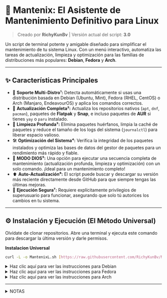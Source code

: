 # 🚀 Mantenix: El Asistente de Mantenimiento Definitivo para Linux

> Creado por **RichyKunBv** | Versión actual del script: **3.0**

Un script de terminal potente y amigable diseñado para simplificar el mantenimiento de tu sistema Linux. Con un menú interactivo, automatiza las tareas de actualización, limpieza y optimización para las familias de distribuciones más populares: **Debian**, **Fedora** y **Arch**.



---

## ✨ Características Principales

-   🐧 **Soporte Multi-Distro¹:** Detecta automáticamente si usas una distribución basada en Debian (Ubuntu, Mint), Fedora (RHEL, CentOS) o Arch (Manjaro, EndeavourOS) y aplica los comandos correctos.
-   🔄 **Actualización Completa²:** Actualiza los repositorios nativos (`apt`, `dnf`, `pacman`), paquetes de **Flatpak** y **Snap**, e incluso paquetes de **AUR** si tienes `yay` o `paru` instalado.
-   🧹 **Limpieza Profunda³:** Elimina paquetes huérfanos, limpia la caché de paquetes y reduce el tamaño de los logs del sistema (`journalctl`) para liberar espacio valioso.
-   🛠️ **Optimización del Sistema⁴:** Verifica la integridad de los paquetes instalados y optimiza las bases de datos del gestor de paquetes para un rendimiento más rápido y fiable.
-   🤖 **MODO DIOS⁵:** Una opción para ejecutar una secuencia completa de mantenimiento (actualización profunda, limpieza y optimización) con un solo comando. ¡Ideal para un mantenimiento completo!
-   ⬆️ **Auto-Actualización⁶:** El script puede buscar y descargar su versión más reciente directamente desde GitHub para que siempre tengas las últimas mejoras.
-   🔐 **Ejecución Segura⁷:** Requiere explícitamente privilegios de superusuario para funcionar, asegurando que solo tú autorices los cambios en tu sistema.
  
---

## ⚙️ Instalación y Ejecución (El Método Universal)

Olvídate de clonar repositorios. Abre una terminal y ejecuta este comando para descargar la última versión y darle permisos.

**Instalacion Universal**

```bash
curl -L -o MantenixL.sh [https://raw.githubusercontent.com/RichyKunBv/Mantenix/main/MantenixL.sh]
```


<details>
<summary>Haz clic aquí para ver las instrucciones para Debian</summary>

### 1. Obtener el script
Tienes dos maneras de hacerlo, elige la que prefieras:

* **Opción A (La más fácil):**
    > Descarga el archivo `MantenixL.sh` desde el repositorio de GitHub. Guárdalo en una carpeta que ubiques fácilmente, como **Descargas**.

* **Opción B (Para usuarios de Git):**
    > Si prefieres usar la terminal, clona el repositorio completo:
    > ```bash
    > git clone [https://github.com/RichyKunBv/Mantenix.git](https://github.com/RichyKunBv/Mantenix.git)
    > ```

### 2. Abrir una terminal en el lugar correcto
> Este paso es clave. Ve a la carpeta donde guardaste el script (p. ej., **Descargas** o la nueva carpeta `Mantenix` si usaste git). Una vez dentro, haz **clic derecho** en un espacio vacío y busca la opción **"Abrir en una terminal"**.
>
> *(Como sé que te gusta XFCE, en su gestor de archivos Thunar la opción aparece directamente al hacer clic derecho. ¡Muy práctico!)*

### 3. Dar permisos y ejecutar
> Con la terminal abierta en la carpeta correcta, solo necesitas usar estos dos comandos:

* **Para darle permiso de ejecución:**
    ```bash
    chmod +x MantenixL.sh
    ```

* **Para ejecutar el asistente (siempre con `sudo`):**
    ```bash
    sudo ./MantenixL.sh
    ```
¡Listo! El menú del asistente aparecerá y podrás empezar a darle mantenimiento a tu sistema Debian/Ubuntu.

</details>

<details>
<summary>Haz clic aquí para ver las instrucciones para Fedora</summary>

### 1. Obtener el script
Tienes dos maneras de hacerlo, elige la que prefieras:

* **Opción A (La más fácil):**
    > Descarga el archivo `MantenixL.sh` desde el repositorio de GitHub. Guárdalo en una carpeta que ubiques fácilmente, como **Descargas**.

* **Opción B (Para usuarios de Git):**
    > Si prefieres usar la terminal, puedes clonar el repositorio completo (puede que necesites instalar git primero con `sudo dnf install git`):
    > ```bash
    > git clone [https://github.com/RichyKunBv/Mantenix.git](https://github.com/RichyKunBv/Mantenix.git)
    > ```

### 2. Abrir una terminal en el lugar correcto
> Este paso es clave. Ve a la carpeta donde guardaste el script (p. ej., **Descargas** o la nueva carpeta `Mantenix`). Una vez dentro, haz **clic derecho** en un espacio vacío y busca la opción **"Abrir en una terminal"**.
>
> *(En la versión por defecto de Fedora con GNOME, esta opción suele estar disponible en el gestor de archivos. Si por alguna razón no la encuentras, siempre puedes abrir una terminal y navegar manualmente con el comando `cd ~/Descargas`.)*

### 3. Dar permisos y ejecutar
> Con la terminal abierta en la carpeta correcta, solo necesitas usar estos dos comandos:

* **Para darle permiso de ejecución:**
    ```bash
    chmod +x MantenixL.sh
    ```

* **Para ejecutar el asistente (siempre con `sudo`):**
    ```bash
    sudo ./MantenixL.sh
    ```
¡Listo! El menú del asistente aparecerá, detectará tu sistema Fedora y podrás empezar a darle mantenimiento.

</details>



<details>
<summary>Haz clic aquí para ver las instrucciones para Arch</summary>

### 1. Obtener el script
Tienes dos maneras de hacerlo, elige la que prefieras:

* **Opción A (La más fácil):**
    > Descarga el archivo `MantenixL.sh` desde el repositorio de GitHub y guárdalo en una carpeta que ubiques fácilmente, como **Descargas**.

* **Opción B (Recomendada para usuarios de Arch):**
    > Es muy probable que ya tengas `git` instalado. Clona el repositorio directamente desde la terminal:
    > ```bash
    > git clone [https://github.com/RichyKunBv/Mantenix.git](https://github.com/RichyKunBv/Mantenix.git)
    > ```

### 2. Abrir una terminal en el lugar correcto
> Los usuarios de Arch suelen preferir la terminal. Simplemente navega a la carpeta donde está el script.
> ```bash
> # Navega a la carpeta de descargas
> cd ~/Descargas
> 
> # O a la carpeta del repo si lo clonaste
> cd Mantenix
> ```
> *(Por supuesto, el método de hacer **clic derecho -> "Abrir en terminal"** también funciona en la mayoría de gestores de archivos como Dolphin, Thunar o Files, dependiendo de tu entorno de escritorio.)*

### 3. Dar permisos y ejecutar
> Ya en la carpeta correcta, solo te quedan estos dos comandos:

* **Para darle permiso de ejecución:**
    ```bash
    chmod +x MantenixL.sh
    ```

* **Para ejecutar el asistente (siempre con `sudo`):**
    ```bash
    sudo ./MantenixL.sh
    ```
¡Listo! El menú del asistente aparecerá, reconocerá tu sistema Arch y podrás empezar a darle mantenimiento, **incluyendo los paquetes del AUR si tienes `yay` o `paru`**.

</details>

</details>


---


<details>
<summary>NOTAS</summary>


1.  **Compatibilidad de Distribuciones:** La compatibilidad está garantizada para las versiones base estables de Debian, Fedora y Arch. Aunque se espera que funcione en la mayoría de sus derivados (como Ubuntu, Mint, Manjaro), podrían existir diferencias menores no contempladas en paquetes o configuraciones específicas.

2.  **Estabilidad de las Actualizaciones:** Mantenix automatiza la ejecución de los gestores de paquetes nativos (`apt`, `dnf`, `pacman`). La estabilidad, éxito o posibles conflictos de las actualizaciones dependen enteramente de los repositorios que el usuario tenga configurados y del estado general de su sistema. Se recomienda tener copias de seguridad de los datos importantes.

3.  **Uso de la Limpieza Profunda:** La función de limpieza elimina cachés de paquetes y, en algunos sistemas, kernels antiguos para liberar espacio. Esta acción es, en general, irreversible y podría dificultar el "downgrade" (volver a una versión anterior) de un paquete específico. Úsese con precaución en sistemas de producción críticos.

4.  **Alcance de la Optimización:** La "optimización" se refiere a tareas de mantenimiento del gestor de paquetes, como la verificación de paquetes corruptos y la limpieza de metadatos. Esta función no modifica configuraciones del kernel, del sistema de arranque ni realiza acciones de "overclocking".

5.  **MODO DIOS:** Esta función ejecuta de forma secuencial y sin pedir confirmación adicional las tareas de "Actualización Profunda", "Actualización Estándar", "Limpieza Profunda" y "Optimización". Es una acción potente y se recomienda ejecutarla con pleno conocimiento de las tareas que involucra.

6.  **Requisitos de la Auto-Actualización:** La función de auto-actualización requiere una conexión a internet activa para contactar con los servidores de GitHub.com, así como tener instalada en el sistema alguna de las herramientas de descarga `curl` o `wget`.

7.  **Privilegios de Superusuario:** Todas las operaciones de mantenimiento que realiza el script (instalar, eliminar o modificar paquetes y archivos del sistema) requieren privilegios de administrador. Por seguridad, el script verificará que se ejecute con `sudo` y se detendrá si no los tiene.

</details>

